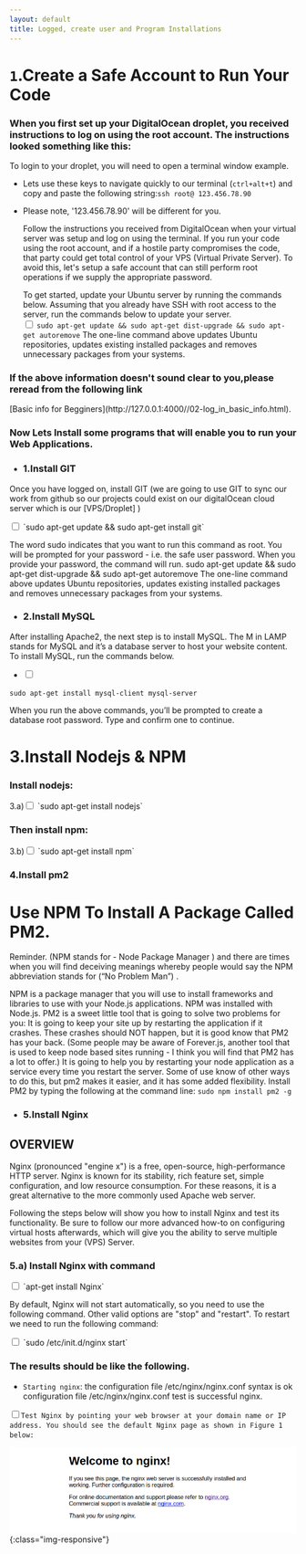 ```yaml
---
layout: default
title: Logged, create user and Program Installations
---
```


# `1`.Create a Safe Account to Run Your Code

<h3>When you first set up your DigitalOcean droplet, you received instructions to log on using the root account. The instructions looked something like this:</h3>

To login to your droplet, you will need to open a terminal window
example.

* Lets use these keys to navigate quickly to our terminal
(`ctrl+alt+t`) and copy and paste the following string:`ssh root@ 123.456.78.90`

* Please note, '123.456.78.90' will be different for you.

  Follow the instructions you received from DigitalOcean when your virtual server was setup and log on using the terminal. If you run your code using the root account, and if a hostile party compromises the code, that party could get total control of your VPS (Virtual Private Server). To avoid this, let's setup a safe account that can still perform root operations if we supply the appropriate password.

  To get started, update your Ubuntu server by running the commands below. Assuming that you already have SSH with root access to the server, run the commands below to update your server.<br />
  <input type="checkbox" class="sidebar-checkbox" id="sidebar-checkbox">
  `sudo apt-get update && sudo apt-get dist-upgrade && sudo apt-get autoremove`
  The one-line command above updates Ubuntu repositories, updates existing installed packages and removes unnecessary packages from your systems.

<h3>If the above information doesn't sound clear to you,please reread from the following link</h3>[Basic info for Begginers](http://127.0.0.1:4000//02-log_in_basic_info.html).

<h3> Now Lets Install some programs that will enable you to run your Web Applications.</h3>

* <h3>1.Install GIT</h3>

Once you have logged on, install GIT (we are going to use GIT to sync our work from github so our projects could exist on our digitalOcean cloud server which is our [VPS/Droplet] )

<input type="checkbox" class="sidebar-checkbox" id="sidebar-checkbox">
`sudo apt-get update && sudo apt-get install git`

The word sudo indicates that you want to run this command as root. You will be prompted for your password - i.e. the safe user password. When you provide your password, the command will run.
sudo apt-get update && sudo apt-get dist-upgrade && sudo apt-get autoremove
The one-line command above updates Ubuntu repositories, updates existing installed packages and removes unnecessary packages from your systems.

* <h3>2.Install MySQL</h3>

After installing Apache2, the next step is to install MySQL. The M in LAMP stands for MySQL and it’s a database server to host your website content.
To install MySQL, run the commands below.

* <input type="checkbox" class="sidebar-checkbox" id="sidebar-checkbox">
`sudo apt-get install mysql-client mysql-server`

When you run the above commands, you’ll be prompted to create a database root password. Type and confirm one to continue.

# 3.Install Nodejs & NPM

<h3>Install nodejs:</h3>
3.a)<input type="checkbox" class="sidebar-checkbox" id="sidebar-checkbox">
 `sudo apt-get install nodejs` <br />

<h3>Then install npm:</h3>
3.b)<input type="checkbox" class="sidebar-checkbox" id="sidebar-checkbox">
 `sudo apt-get install npm`


<h3>4.Install pm2</h3>

# Use NPM To Install A Package Called PM2.

Reminder. (NPM stands for - Node Package Manager ) and there are times when you will find deceiving meanings whereby people would say the NPM abbreviation stands for  (“No Problem Man”) .

NPM is a package manager that you will use to install frameworks and libraries to use with your Node.js applications. NPM was installed with Node.js. PM2 is a sweet little tool that is going to solve two problems for you:
It is going to keep your site up by restarting the application if it crashes. These crashes should NOT happen, but it is good know that PM2 has your back. (Some people may be aware of Forever.js, another tool that is used to keep node based sites running - I think you will find that PM2 has a lot to offer.)
It is going to help you by restarting your node application as a service every time you restart the server. Some of use know of other ways to do this, but pm2 makes it easier, and it has some added flexibility.
Install PM2 by typing the following at the command line:
`sudo npm install pm2 -g`

* <h3>5.Install Nginx</h3>

<h2>OVERVIEW</h2>

Nginx (pronounced "engine x") is a free, open-source, high-performance HTTP server. Nginx is known for its stability, rich feature set, simple configuration, and low resource consumption. For these reasons, it is a great alternative to the more commonly used Apache web server.

Following the steps below will show you how to install Nginx and test its functionality. Be sure to follow our more advanced how-to on configuring virtual hosts afterwards, which will give you the ability to serve multiple websites from your (VPS) Server.

<h3>5.a) Install Nginx with command</h3>

<input type="checkbox" class="sidebar-checkbox" id="sidebar-checkbox">
`apt-get install Nginx`

By default, Nginx will not start automatically, so you need to use the following command. Other valid options are "stop" and "restart".
 To restart we need to run the following command:

 <input type="checkbox" class="sidebar-checkbox" id="sidebar-checkbox">
 `sudo /etc/init.d/nginx start`

<h3>The results should be like the following.</h3>

* `Starting nginx`:
 the configuration file /etc/nginx/nginx.conf syntax is ok
configuration file /etc/nginx/nginx.conf test is successful nginx.

<input type="checkbox" class="sidebar-checkbox" id="sidebar-checkbox">`Test Nginx by pointing your web browser at your domain name or IP address. You should see the default Nginx page as shown in Figure 1 below: `

![image-title-here](/img/posts_Schematics/Checkifnginxisinstalled.png){:class="img-responsive"}
